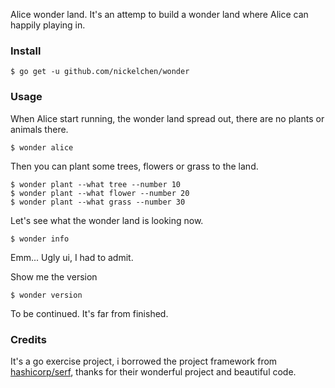 Alice wonder land. It's an attemp to build a wonder land where Alice can happily playing in.


### Install

```
$ go get -u github.com/nickelchen/wonder
```


### Usage

When Alice start running, the wonder land spread out, there are no plants or animals there.

```
$ wonder alice
```

Then you can plant some trees, flowers or grass to the land.

```
$ wonder plant --what tree --number 10
$ wonder plant --what flower --number 20
$ wonder plant --what grass --number 30
```

Let's see what the wonder land is looking now.

```
$ wonder info
```

Emm... Ugly ui, I had to admit.

Show me the version

```
$ wonder version
```

To be continued. It's far from finished.


### Credits

It's a go exercise project, i borrowed the project framework from [hashicorp/serf](https://github.com/hashicorp/serf),
thanks for their wonderful project and beautiful code.
